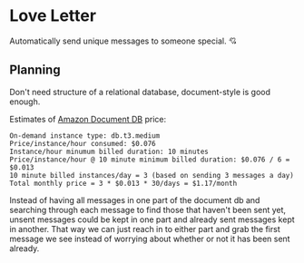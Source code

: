 # Love Letter

Automatically send unique messages to someone special. 💘

## Planning

 Don't need structure of a relational database, document-style is good enough.
 
 Estimates of [Amazon Document DB](https://aws.amazon.com/documentdb/pricing/) price:
 
 ```
 On-demand instance type: db.t3.medium
 Price/instance/hour consumed: $0.076
 Instance/hour minumum billed duration: 10 minutes
 Price/instance/hour @ 10 minute minimum billed duration: $0.076 / 6 = $0.013
 10 minute billed instances/day = 3 (based on sending 3 messages a day)
 Total monthly price = 3 * $0.013 * 30/days = $1.17/month
 ```

Instead of having all messages in one part of the document db and searching through each message to find those that haven't been sent yet, unsent messages could be kept in one part and already sent messages kept in another. That way we can just reach in to either part and grab the first message we see instead of worrying about whether or not it has been sent already.
